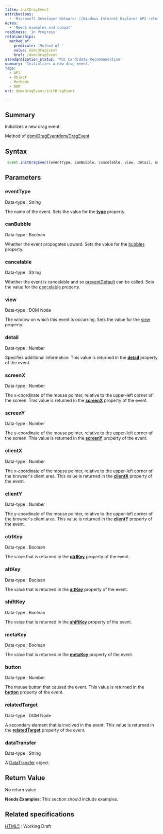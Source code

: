 ```yaml
---
title: initDragEvent
attributions:
  - 'Microsoft Developer Network: [[Windows Internet Explorer API reference](http://msdn.microsoft.com/en-us/library/ie/hh828809%28v=vs.85%29.aspx) Article]'
notes:
  - 'Needs examples and compat'
readiness: 'In Progress'
relationships:
  method_of:
    predicate: 'Method of '
    value: dom/DragEvent
    href: /dom/DragEvent
standardization_status: 'W3C Candidate Recommendation'
summary: 'Initializes a new drag event.'
tags:
  - API
  - Object
  - Methods
  - DOM
uri: dom/DragEvent/initDragEvent

---
```

## Summary

Initializes a new drag event.

Method of [dom/DragEvent](/dom/DragEvent)[dom/DragEvent](/dom/DragEvent)

## Syntax

``` js
 event.initDragEvent(eventType, canBubble, cancelable, view, detail, screenX, screenY, clientY, ctrlKey, altKey, shiftKey, metaKey, button, relatedTarget, dataTransfer);
```

## Parameters

### eventType

 Data-type
:   String

 The name of the event. Sets the value for the [**type**](/dom/Event/type) property.

### canBubble

 Data-type
:   Boolean

 Whether the event propagates upward. Sets the value for the [bubbles](/dom/Event/bubbles) property.

### cancelable

 Data-type
:   String

 Whether the event is cancelable and so [preventDefault](/dom/Event/preventDefault) can be called. Sets the value for the [cancelable](/dom/Event/cancelable) property.

### view

 Data-type
:   DOM Node

 The window on which this event is occurring. Sets the value for the [view](/dom/UIEvent/view) property.

### detail

 Data-type
:   Number

 Specifies additional information. This value is returned in the [**detail**](/dom/UIEvent/detail) property of the event.

### screenX

 Data-type
:   Number

 The x-coordinate of the mouse pointer, relative to the upper-left corner of the screen. This value is returned in the [**screenX**](/dom/MouseEvent/screenX) property of the event.

### screenY

 Data-type
:   Number

 The y-coordinate of the mouse pointer, relative to the upper-left corner of the screen. This value is returned in the [**screenY**](/dom/MouseEvent/screenY) property of the event.

### clientX

 Data-type
:   Number

 The x-coordinate of the mouse pointer, relative to the upper-left corner of the browser's client area. This value is returned in the [**clientX**](/dom/MouseEvent/clientX) property of the event.

### clientY

 Data-type
:   Number

 The y-coordinate of the mouse pointer, relative to the upper-left corner of the browser's client area. This value is returned in the [**clientY**](/dom/MouseEvent/clientY) property of the event.

### ctrlKey

 Data-type
:   Boolean

 The value that is returned in the [**ctrlKey**](/dom/KeyboardEvent/ctrlKey) property of the event.

### altKey

 Data-type
:   Boolean

 The value that is returned in the [**altKey**](/dom/KeyboardEvent/altKey) property of the event.

### shiftKey

 Data-type
:   Boolean

 The value that is returned in the [**shiftKey**](/dom/KeyboardEvent/shiftKey) property of the event.

### metaKey

 Data-type
:   Boolean

 The value that is returned in the [**metaKey**](/dom/KeyboardEvent/metaKey) property of the event.

### button

 Data-type
:   Number

 The mouse button that caused the event. This value is returned in the [**button**](/dom/MouseEvent/button) property of the event.

### relatedTarget

 Data-type
:   DOM Node

 A secondary element that is involved in the event. This value is returned in the [**relatedTarget**](/dom/MouseEvent/relatedTarget) property of the event.

### dataTransfer

 Data-type
:   String

 A [DataTransfer](/dom/DataTransfer) object.

## Return Value

No return value

**Needs Examples**: This section should include examples.

## Related specifications

[HTML5](http://www.w3.org/TR/html5/)
:   Working Draft
